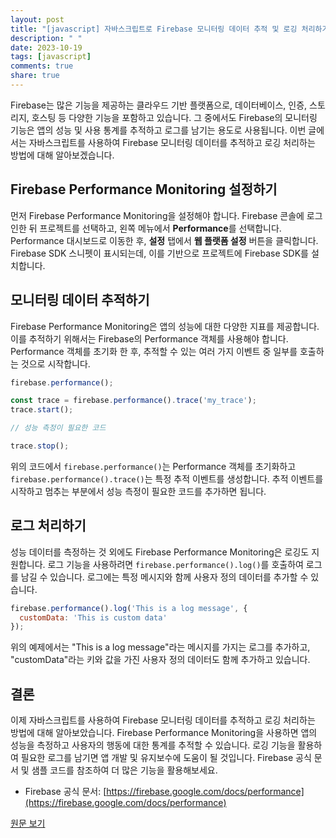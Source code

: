 ```yaml
---
layout: post
title: "[javascript] 자바스크립트로 Firebase 모니터링 데이터 추적 및 로깅 처리하기"
description: " "
date: 2023-10-19
tags: [javascript]
comments: true
share: true
---
```


Firebase는 많은 기능을 제공하는 클라우드 기반 플랫폼으로, 데이터베이스, 인증, 스토리지, 호스팅 등 다양한 기능을 포함하고 있습니다. 그 중에서도 Firebase의 모니터링 기능은 앱의 성능 및 사용 통계를 추적하고 로그를 남기는 용도로 사용됩니다. 이번 글에서는 자바스크립트를 사용하여 Firebase 모니터링 데이터를 추적하고 로깅 처리하는 방법에 대해 알아보겠습니다.

## Firebase Performance Monitoring 설정하기

먼저 Firebase Performance Monitoring을 설정해야 합니다. Firebase 콘솔에 로그인한 뒤 프로젝트를 선택하고, 왼쪽 메뉴에서 **Performance**를 선택합니다. Performance 대시보드로 이동한 후, **설정** 탭에서 **웹 플랫폼 설정** 버튼을 클릭합니다. Firebase SDK 스니펫이 표시되는데, 이를 기반으로 프로젝트에 Firebase SDK를 설치합니다.

## 모니터링 데이터 추적하기

Firebase Performance Monitoring은 앱의 성능에 대한 다양한 지표를 제공합니다. 이를 추적하기 위해서는 Firebase의 Performance 객체를 사용해야 합니다. Performance 객체를 초기화 한 후, 추적할 수 있는 여러 가지 이벤트 중 일부를 호출하는 것으로 시작합니다.

```javascript
firebase.performance();

const trace = firebase.performance().trace('my_trace');
trace.start();

// 성능 측정이 필요한 코드

trace.stop();
```

위의 코드에서 `firebase.performance()`는 Performance 객체를 초기화하고 `firebase.performance().trace()`는 특정 추적 이벤트를 생성합니다. 추적 이벤트를 시작하고 멈추는 부분에서 성능 측정이 필요한 코드를 추가하면 됩니다.

## 로그 처리하기

성능 데이터를 측정하는 것 외에도 Firebase Performance Monitoring은 로깅도 지원합니다. 로그 기능을 사용하려면 `firebase.performance().log()`를 호출하여 로그를 남길 수 있습니다. 로그에는 특정 메시지와 함께 사용자 정의 데이터를 추가할 수 있습니다.

```javascript
firebase.performance().log('This is a log message', {
  customData: 'This is custom data'
});
```

위의 예제에서는 "This is a log message"라는 메시지를 가지는 로그를 추가하고, "customData"라는 키와 값을 가진 사용자 정의 데이터도 함께 추가하고 있습니다.

## 결론

이제 자바스크립트를 사용하여 Firebase 모니터링 데이터를 추적하고 로깅 처리하는 방법에 대해 알아보았습니다. Firebase Performance Monitoring을 사용하면 앱의 성능을 측정하고 사용자의 행동에 대한 통계를 추적할 수 있습니다. 로깅 기능을 활용하여 필요한 로그를 남기면 앱 개발 및 유지보수에 도움이 될 것입니다. Firebase 공식 문서 및 샘플 코드를 참조하여 더 많은 기능을 활용해보세요.

- Firebase 공식 문서: [https://firebase.google.com/docs/performance](https://firebase.google.com/docs/performance)

[원문 보기](https://firebase.google.com/docs/performance/monitor-logs)